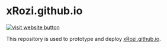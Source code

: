 # xRozi.github.io 
[![visit website button](https://img.shields.io/badge/Visit%20Website-Bedrock%20Launcher%20Website-brightgreen?style=for-the-badge&logo=github)](https://xrozi.github.io)

This repository is used to prototype and deploy [xRozi.github.io](https://xRozi.github.io).
